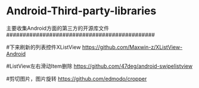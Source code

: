 # Android-Third-party-libraries
主要收集Android方面的第三方的开源库文件
#############################################

#下来刷新的列表控件XListView
https://github.com/Maxwin-z/XListView-Android

#ListView左右滑动Item删除
https://github.com/47deg/android-swipelistview

#剪切图片，图片旋转
https://github.com/edmodo/cropper
